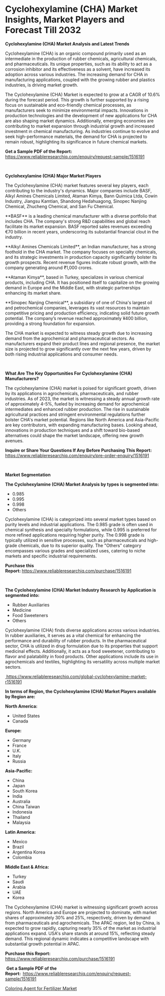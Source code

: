 <p><h1>Cyclohexylamine (CHA) Market Insights, Market Players and Forecast Till 2032</h1></p><p><strong>Cyclohexylamine (CHA) Market Analysis and Latest Trends</strong></p>
<p><p>Cyclohexylamine (CHA) is an organic compound primarily used as an intermediate in the production of rubber chemicals, agricultural chemicals, and pharmaceuticals. Its unique properties, such as its ability to act as a corrosion inhibitor and its effectiveness as a solvent, have increased its adoption across various industries. The increasing demand for CHA in manufacturing applications, coupled with the growing rubber and plastics industries, is driving market growth.</p><p>The Cyclohexylamine (CHA) Market is expected to grow at a CAGR of 10.6% during the forecast period. This growth is further supported by a rising focus on sustainable and eco-friendly chemical processes, as manufacturers seek to minimize environmental impacts. Innovations in production technologies and the development of new applications for CHA are also shaping market dynamics. Additionally, emerging economies are contributing to market expansion through industrial growth and increased investment in chemical manufacturing. As industries continue to evolve and seek high-performance materials, the demand for CHA is projected to remain robust, highlighting its significance in future chemical markets.</p></p>
<p><strong>Get a Sample PDF of the Report:&nbsp;</strong> <a href="https://www.reliableresearchiq.com/enquiry/request-sample/1516191?utm_campaign=2144&utm_medium=2&utm_source=Github&utm_content=ia&utm_term=05022025&utm_id=cyclohexylamine-cha">https://www.reliableresearchiq.com/enquiry/request-sample/1516191</a></p>
<p>&nbsp;</p>
<p><strong>Cyclohexylamine (CHA) Major Market Players</strong></p>
<p><p>The Cyclohexylamine (CHA) market features several key players, each contributing to the industry's dynamics. Major companies include BASF, Alkyl Amines Chemicals Limited, Ataman Kimya, Bann Quimica Ltda, Cowin Industry, Jiangsu Kamtian, Shandong Hedahuagong, Sinopec Nanjing Chemical, Zhucheng Chemical, and San Fu Chemical.</p><p>**BASF** is a leading chemical manufacturer with a diverse portfolio that includes CHA. The company's strong R&D capabilities and global reach facilitate its market expansion. BASF reported sales revenues exceeding €70 billion in recent years, underscoring its substantial financial clout in the industry.</p><p>**Alkyl Amines Chemicals Limited**, an Indian manufacturer, has a strong foothold in the CHA market. The company focuses on specialty chemicals, and its strategic investments in production capacity significantly bolster its growth prospects. Recent revenue figures indicate robust growth, with the company generating around ₹1,000 crores.</p><p>**Ataman Kimya**, based in Turkey, specializes in various chemical products, including CHA. It has positioned itself to capitalize on the growing demand in Europe and the Middle East, with strategic partnerships enhancing its market share. </p><p>**Sinopec Nanjing Chemical**, a subsidiary of one of China's largest oil and petrochemical companies, leverages its vast resources to maintain competitive pricing and production efficiency, indicating solid future growth potential. The company’s revenue reached approximately ¥400 billion, providing a strong foundation for expansion.</p><p>The CHA market is expected to witness steady growth due to increasing demand from the agrochemical and pharmaceutical sectors. As manufacturers expand their product lines and regional presence, the market size is projected to grow significantly over the next few years, driven by both rising industrial applications and consumer needs.</p></p>
<p>&nbsp;</p>
<p><strong>What Are The Key Opportunities For Cyclohexylamine (CHA) Manufacturers?</strong></p>
<p><p>The cyclohexylamine (CHA) market is poised for significant growth, driven by its applications in agrochemicals, pharmaceuticals, and rubber industries. As of 2023, the market is witnessing a steady annual growth rate of approximately 4-5%, fueled by increasing demand for agrochemical intermediates and enhanced rubber production. The rise in sustainable agricultural practices and stringent environmental regulations further bolster CHA's market potential. Regions like North America and Asia-Pacific are key contributors, with expanding manufacturing bases. Looking ahead, innovations in production techniques and a shift toward bio-based alternatives could shape the market landscape, offering new growth avenues.</p></p>
<p><strong>Inquire or Share Your Questions If Any Before Purchasing This Report:</strong> <a href="https://www.reliableresearchiq.com/enquiry/pre-order-enquiry/1516191?utm_campaign=2144&utm_medium=2&utm_source=Github&utm_content=ia&utm_term=05022025&utm_id=cyclohexylamine-cha">https://www.reliableresearchiq.com/enquiry/pre-order-enquiry/1516191</a></p>
<p>&nbsp;</p>
<p><strong>Market Segmentation</strong></p>
<p><strong>The Cyclohexylamine (CHA) Market Analysis by types is segmented into:</strong></p>
<p><ul><li>0.985</li><li>0.995</li><li>0.998</li><li>Others</li></ul></p>
<p><p>Cyclohexylamine (CHA) is categorized into several market types based on purity levels and industrial applications. The 0.985 grade is often used in chemical synthesis and specialty formulations, while 0.995 is preferred for more refined applications requiring higher purity. The 0.998 grade is typically utilized in sensitive processes, such as pharmaceuticals and high-grade chemicals, due to its superior quality. The "Others" category encompasses various grades and specialized uses, catering to niche markets and specific industrial requirements.</p></p>
<p><strong>Purchase this Report:&nbsp;</strong><a href="https://www.reliableresearchiq.com/purchase/1516191?utm_campaign=2144&utm_medium=2&utm_source=Github&utm_content=ia&utm_term=05022025&utm_id=cyclohexylamine-cha">https://www.reliableresearchiq.com/purchase/1516191</a></p>
<p>&nbsp;</p>
<p><strong>The Cyclohexylamine (CHA) Market Industry Research by Application is segmented into:</strong></p>
<p><ul><li>Rubber Auxiliaries</li><li>Medicine</li><li>Food Sweeteners</li><li>Others</li></ul></p>
<p><p>Cyclohexylamine (CHA) finds diverse applications across various industries. In rubber auxiliaries, it serves as a vital chemical for enhancing the performance and durability of rubber products. In the pharmaceutical sector, CHA is utilized in drug formulation due to its properties that support medicinal effects. Additionally, it acts as a food sweetener, contributing to flavor and palatability in food products. Other applications include its use in agrochemicals and textiles, highlighting its versatility across multiple market sectors.</p></p>
<p><a href="https://www.reliableresearchiq.com/global-cyclohexylamine-market-r1516191?utm_campaign=2144&utm_medium=2&utm_source=Github&utm_content=ia&utm_term=05022025&utm_id=cyclohexylamine-cha">&nbsp;https://www.reliableresearchiq.com/global-cyclohexylamine-market-r1516191</a></p>
<p><strong>In terms of Region, the Cyclohexylamine (CHA) Market Players available by Region are:</strong></p>
<p>
    <p> <strong> North America: </strong>
        <ul>
            <li>United States</li>
            <li>Canada</li>
        </ul>
        </p> 
    <p> <strong> Europe: </strong>
        <ul>
            <li>Germany</li>
            <li>France</li>
            <li>U.K.</li>
            <li>Italy</li>
            <li>Russia</li>
        </ul>
        </p> 
    <p> <strong> Asia-Pacific: </strong>
        <ul>
            <li>China</li>
            <li>Japan</li>
            <li>South Korea</li>
            <li>India</li>
            <li>Australia</li>
            <li>China Taiwan</li>
            <li>Indonesia</li>
            <li>Thailand</li>
            <li>Malaysia</li>
        </ul>
        </p> 
    <p> <strong> Latin America: </strong>
        <ul>
            <li>Mexico</li>
            <li>Brazil</li>
            <li>Argentina Korea</li>
            <li>Colombia</li>
        </ul>
        </p> 
    <p> <strong> Middle East & Africa: </strong>
        <ul>
            <li>Turkey</li>
            <li>Saudi</li>
            <li>Arabia</li>
            <li>UAE</li>
            <li>Korea</li>
        </ul>
    </p>
    </p>
<p><p>The Cyclohexylamine (CHA) market is witnessing significant growth across regions. North America and Europe are projected to dominate, with market shares of approximately 30% and 25%, respectively, driven by demand from pharmaceuticals and agrochemicals. The APAC region, led by China, is expected to grow rapidly, capturing nearly 35% of the market as industrial applications expand. USA's share stands at around 15%, reflecting steady demand. This regional dynamic indicates a competitive landscape with substantial growth potential in APAC.</p></p>
<p><strong>Purchase this Report: </strong><a href="https://www.reliableresearchiq.com/purchase/1516191?utm_campaign=2144&utm_medium=2&utm_source=Github&utm_content=ia&utm_term=05022025&utm_id=cyclohexylamine-cha">https://www.reliableresearchiq.com/purchase/1516191</a></p>
<p>&nbsp;<strong>Get a Sample PDF of the Report:&nbsp;&nbsp;</strong><a href="https://www.reliableresearchiq.com/enquiry/request-sample/1516191?utm_campaign=2144&utm_medium=2&utm_source=Github&utm_content=ia&utm_term=05022025&utm_id=cyclohexylamine-cha">https://www.reliableresearchiq.com/enquiry/request-sample/1516191</a></p>
<p><strong></strong></p>
<p><p><a href="https://github.com/AshrafKhan865/Market-Research-Report-List-1/blob/main/coloring-agent-for-fertilizer-market.md?utm_campaign=2144&utm_medium=2&utm_source=Github&utm_content=ia&utm_term=05022025&utm_id=cyclohexylamine-cha">Coloring Agent for Fertilizer Market</a></p></p>